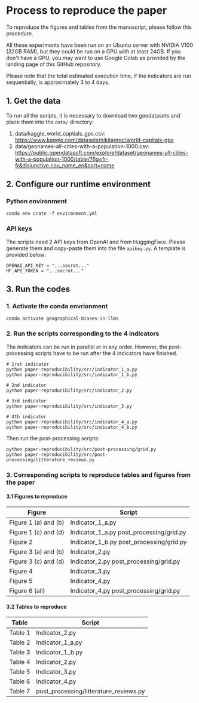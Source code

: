 # Process to reproduce the paper

To reproduce the figures and tables from the manuscript, please follow this procedure.

All these experiments have been run on an Ubuntu server with NVIDIA V100 (32GB RAM), but they could be run on a GPU with at least 24GB. If you don't have a GPU, you may want to use Google Colab as provided by the landing page of this GitHub repository.

Please note that the total estimated execution time, if the indicators are run sequentially, is approximately 3 to 4 days.

## 1. Get the data
To run all the scripts, it is necessary to download two geodatasets and place them into the `data/` directory:

1. data/kaggle_world_captials_gps.csv: https://www.kaggle.com/datasets/nikitagrec/world-capitals-gps
2. data/geonames-all-cities-with-a-population-1000.csv: https://public.opendatasoft.com/explore/dataset/geonames-all-cities-with-a-population-1000/table/?flg=fr-fr&disjunctive.cou_name_en&sort=name

## 2. Configure our runtime environment
### Python environment
```{bash}
conda env crate -f environment.yml
```

### API keys
The scripts need 2 API keys from OpenAI and from HuggingFace.
Please generate them and copy-paste them into the file `apikey.py`. A template is provided below:

```{python}
OPENAI_API_KEY = "...secret..."
HF_API_TOKEN = "...secret..."
```

## 3. Run the codes
### 1. Activate the conda envrionment

```{bash}
conda activate geographical-biases-in-llms 
```

### 2. Run the scripts corresponding to the 4 indicators
The indicators can be run in parallel or in any order. However, the post-processing scripts have to be run after the 4 indicators have finished.

```{bash}
# 1rst indicator
python paper-reproducibility/src/indicator_1_a.py
python paper-reproducibility/src/indicator_1_b.py

# 2nd indicator
python paper-reproducibility/src/indicator_2.py

# 3rd indicator
python paper-reproducibility/src/indicator_3.py

# 4th indicator
python paper-reproducibility/src/indicator_4_a.py
python paper-reproducibility/src/indicator_4_b.py
```

Then run the post-processing scripts:

```{bash}
python paper-reproducibility/src/post-processing/grid.py
python paper-reproducibility/src/post-processing/litterature_reviews.py
```

### 3. Corresponding scripts to reproduce tables and figures from the paper 

#### 3.1 Figures to reproduce

| Figure   | Script                                 |
|--------------------|----------------------------------------|
| Figure 1 (a) and (b) | Indicator_1_a.py                      |
| Figure 1 (c) and (d) | Indicator_1_a.py post_processing/grid.py |
| Figure 2           | Indicator_1_b.py post_processing/grid.py |
| Figure 3 (a) and (b) | Indicator_2.py                        |
| Figure 3 (c) and (d) | Indicator_2.py post_processing/grid.py |
| Figure 4           | Indicator_3.py                         |
| Figure 5           | Indicator_4.py                         |
| Figure 6 (all)     | Indicator_4.py post_processing/grid.py  |

#### 3.2 Tables to reproduce

| Table              | Script                                 |
|--------------------|----------------------------------------|
| Table 1            | Indicator_2.py                         |
| Table 2            | Indicator_1_a.py                       |
| Table 3            | Indicator_1_b.py                       |
| Table 4            | Indicator_2.py                         |
| Table 5            | Indicator_3.py                         |
| Table 6            | Indicator_4.py                         |
| Table 7            | post_processing/litterature_reviews.py |
